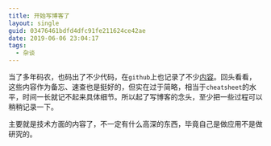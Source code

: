 ```yaml
---
title: 开始写博客了
layout: single
guid: 03476461bdfd4dfc91fe211624ce42ae
date: 2019-06-06 23:04:17
tags:
  - 杂谈
---
```


当了多年码农，也码出了不少代码，在``github``上也记录了不少[内容][我的wiki]。回头看看，这些内容作为备忘、速查也是挺好的，但实在过于简略，相当于``cheatsheet``的水平，时间一长就记不起来具体细节。所以起了写博客的念头，至少把一些过程可以稍稍记录一下。

主要就是技术方面的内容了，不一定有什么高深的东西，毕竟自己是做应用不是做研究的。

[我的wiki]: https://github.com/thawk/wiki/wiki

